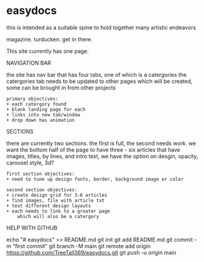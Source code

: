 # easydocs

this is intended as a suitable spine to hold together many artistic endeavors

magazine. turducken. get in there.

This site currently has one page.

NAVIGATION BAR

the site has nav bar that has four tabs, one of which is a catergories
the catergories tab needs to be updated to other pages which will
be created, some can be brought in from other projects

    primary objectives:
    + each catergory found
    + blank landing page for each
    + links into new tab/window
    + drop down has animation

SECTIONS

there are currently two sections. the first is full, the second needs work. we want
the bottom half of the page to have three - six articles that have images, titles, by
lines, and intro text, we have the option on desgin, opacity, carousel style, 3d?

    first section objectives:
    + need to tune up design fonts, border, background image or color

    second section objectives:
    + create design grid for 3-6 articles
    + find images, file with article txt
    + test different design layouts
    + each needs to link to a greater page
        which will also be a catergory

HELP WITH GITHUB

echo "# easydocs" >> README.md
git init
git add README.md
git commit -m "first commit"
git branch -M main
git remote add origin https://github.com/TreeTall369/easydocs.git
git push -u origin main
